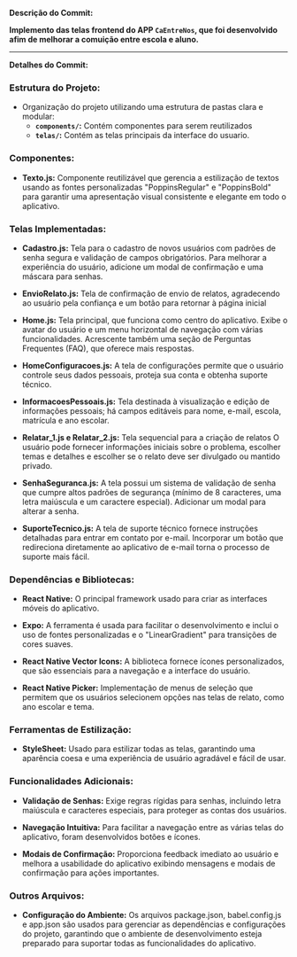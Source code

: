 **Descrição do Commit:**

**Implemento das telas frontend do APP `CaEntreNos`, que foi desenvolvido afim de melhorar a comuição entre escola e aluno.** 

---

**Detalhes do Commit:**

### Estrutura do Projeto:
- Organização do projeto utilizando uma estrutura de pastas clara e modular:
  - **`components/`:** Contém componentes para serem reutilizados
  - **`telas/`:** Contém as telas principais da interface do usuario.

### Componentes:
- **Texto.js:** Componente reutilizável que gerencia a estilização de textos usando as fontes personalizadas "PoppinsRegular" e "PoppinsBold" para garantir uma apresentação visual consistente e elegante em todo o aplicativo.

### Telas Implementadas:
- **Cadastro.js:** Tela para o cadastro de novos usuários com padrões de senha segura e validação de campos obrigatórios. Para melhorar a experiência do usuário, adicione um modal de confirmação e uma máscara para senhas.
  
- **EnvioRelato.js:** Tela de confirmação de envio de relatos, agradecendo ao usuário pela confiança e um botão para retornar à página inicial

- **Home.js:** Tela principal, que funciona como centro do aplicativo. Exibe o avatar do usuário e um menu horizontal de navegação com várias funcionalidades. Acrescente também uma seção de Perguntas Frequentes (FAQ), que oferece mais respostas.

- **HomeConfiguracoes.js:** A tela de configurações permite que o usuário controle seus dados pessoais, proteja sua conta e obtenha suporte técnico.

- **InformacoesPessoais.js:** Tela destinada à visualização e edição de informações pessoais; há campos editáveis para nome, e-mail, escola, matrícula e ano escolar.

- **Relatar_1.js e Relatar_2.js:** Tela sequencial para a criação de relatos O usuário pode fornecer informações iniciais sobre o problema, escolher temas e detalhes e escolher se o relato deve ser divulgado ou mantido privado.

- **SenhaSeguranca.js:** A tela possui um sistema de validação de senha que cumpre altos padrões de segurança (mínimo de 8 caracteres, uma letra maiúscula e um caractere especial). Adicionar um modal para alterar a senha.

- **SuporteTecnico.js:** A tela de suporte técnico fornece instruções detalhadas para entrar em contato por e-mail. Incorporar um botão que redireciona diretamente ao aplicativo de e-mail torna o processo de suporte mais fácil.

### Dependências e Bibliotecas:
- **React Native:** O principal framework usado para criar as interfaces móveis do aplicativo.
  
- **Expo:** A ferramenta é usada para facilitar o desenvolvimento e inclui o uso de fontes personalizadas e o "LinearGradient" para transições de cores suaves.

- **React Native Vector Icons:** A biblioteca fornece ícones personalizados, que são essenciais para a navegação e a interface do usuário.

- **React Native Picker:** Implementação de menus de seleção que permitem que os usuários selecionem opções nas telas de relato, como ano escolar e tema.

### Ferramentas de Estilização:
- **StyleSheet:** Usado para estilizar todas as telas, garantindo uma aparência coesa e uma experiência de usuário agradável e fácil de usar.

### Funcionalidades Adicionais:
- **Validação de Senhas:** Exige regras rígidas para senhas, incluindo letra maiúscula e caracteres especiais, para proteger as contas dos usuários.
  
- **Navegação Intuitiva:** Para facilitar a navegação entre as várias telas do aplicativo, foram desenvolvidos botões e ícones.

- **Modais de Confirmação:** Proporciona feedback imediato ao usuário e melhora a usabilidade do aplicativo exibindo mensagens e modais de confirmação para ações importantes.
  
### Outros Arquivos:
- **Configuração do Ambiente:** Os arquivos package.json, babel.config.js e app.json são usados para gerenciar as dependências e configurações do projeto, garantindo que o ambiente de desenvolvimento esteja preparado para suportar todas as funcionalidades do aplicativo.
